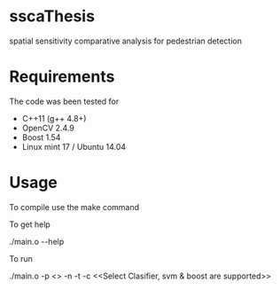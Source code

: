 sscaThesis
==========

spatial sensitivity comparative analysis for pedestrian detection

Requirements
============

The code was been tested for 

- C++11 (g++ 4.8+)
- OpenCV 2.4.9
- Boost 1.54
- Linux mint 17 / Ubuntu 14.04


Usage
====

To compile use the make command

To get help

./main.o --help 

To run 

./main.o -p <<Positive trainnig lists of files>> -n <Negative trainnig lists of files> -t <Negative trainnig lists of files>  -c <<Select Clasifier, svm & boost are supported>>
